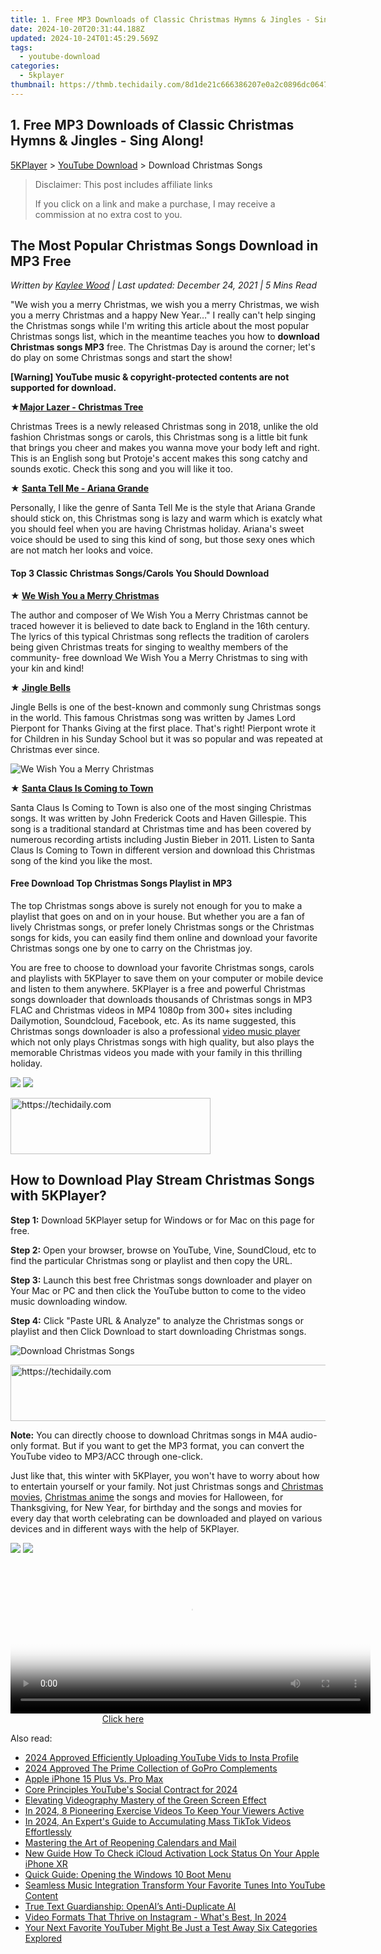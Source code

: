 ```yaml
---
title: 1. Free MP3 Downloads of Classic Christmas Hymns & Jingles - Sing Along!
date: 2024-10-20T20:31:44.188Z
updated: 2024-10-24T01:45:29.569Z
tags:
  - youtube-download
categories:
  - 5kplayer
thumbnail: https://thmb.techidaily.com/8d1de21c666386207e0a2c0896dc0647ebc82a413cfdd6aa282a235213b145ee.jpg
---
```


## 1. Free MP3 Downloads of Classic Christmas Hymns & Jingles - Sing Along!

[5KPlayer](https://tools.techidaily.com/5kplayer/products/) \> [YouTube Download](https://tools.techidaily.com/5kplayer/youtube-download/) \> Download Christmas Songs

>  Disclaimer: This post includes affiliate links
>
>  If you click on a link and make a purchase, I may receive a commission at no extra cost to you.
>

## The Most Popular Christmas Songs Download in MP3 Free

 _Written by [Kaylee Wood](https://www.quora.com/profile/Amanda-Hu-21) | Last updated: December 24, 2021 | 5 Mins Read_

"We wish you a merry Christmas, we wish you a merry Christmas, we wish you a merry Christmas and a happy New Year…" I really can't help singing the Christmas songs while I'm writing this article about the most popular Christmas songs list, which in the meantime teaches you how to **download Christmas songs MP3** free. The Christmas Day is around the corner; let's do play on some Christmas songs and start the show!

**\[Warning\] YouTube music & copyright-protected contents are not supported for download.**

**★[Major Lazer - Christmas Tree](https://youtu.be/ux3STlov7Vw)**

Christmas Trees is a newly released Christmas song in 2018, unlike the old fashion Christmas songs or carols, this Christmas song is a little bit funk that brings you cheer and makes you wanna move your body left and right. This is an English song but Protoje's accent makes this song catchy and sounds exotic. Check this song and you will like it too. 

**★ [Santa Tell Me - Ariana Grande](https://www.youtube.com/watch?v=nlR0MkrRklg)** 

Personally, I like the genre of Santa Tell Me is the style that Ariana Grande should stick on, this Christmas song is lazy and warm which is exatcly what you should feel when you are having Christmas holiday. Ariana's sweet voice should be used to sing this kind of song, but those sexy ones which are not match her looks and voice. 

#### **Top 3 Classic Christmas Songs/Carols You Should Download**

**★ [We Wish You a Merry Christmas](https://en.wikipedia.org/wiki/We%5FWish%5FYou%5Fa%5FMerry%5FChristmas)** 

The author and composer of We Wish You a Merry Christmas cannot be traced however it is believed to date back to England in the 16th century. The lyrics of this typical Christmas song reflects the tradition of carolers being given Christmas treats for singing to wealthy members of the community- free download We Wish You a Merry Christmas to sing with your kin and kind!

**★ [Jingle Bells](https://en.wikipedia.org/wiki/Jingle%5FBells)** 

Jingle Bells is one of the best-known and commonly sung Christmas songs in the world. This famous Christmas song was written by James Lord Pierpont for Thanks Giving at the first place. That's right! Pierpont wrote it for Children in his Sunday School but it was so popular and was repeated at Christmas ever since.

![We Wish You a Merry Christmas](https://www.5kplayer.com/youtube-download/img/wish-you-christmas.jpg) 

**★ [Santa Claus Is Coming to Town](https://en.wikipedia.org/wiki/Santa%5FClaus%5FIs%5FComing%5Fto%5FTown)** 

Santa Claus Is Coming to Town is also one of the most singing Christmas songs. It was written by John Frederick Coots and Haven Gillespie. This song is a traditional standard at Christmas time and has been covered by numerous recording artists including Justin Bieber in 2011\. Listen to Santa Claus Is Coming to Town in different version and download this Christmas song of the kind you like the most. 

#### **Free Download Top Christmas Songs Playlist in MP3**

 The top Christmas songs above is surely not enough for you to make a playlist that goes on and on in your house. But whether you are a fan of lively Christmas songs, or prefer lonely Christmas songs or the Christmas songs for kids, you can easily find them online and download your favorite Christmas songs one by one to carry on the Christmas joy. 

 You are free to choose to download your favorite Christmas songs, carols and playlists with 5KPlayer to save them on your computer or mobile device and listen to them anywhere. 5KPlayer is a free and powerful Christmas songs downloader that downloads thousands of Christmas songs in MP3 FLAC and Christmas videos in MP4 1080p from 300+ sites including Dailymotion, Soundcloud, Facebook, etc. As its name suggested, this Christmas songs downloader is also a professional [video music player](https://tools.techidaily.com/5kplayer/video-music-player/) which not only plays Christmas songs with high quality, but also plays the memorable Christmas videos you made with your family in this thrilling holiday. 

[![](https://www.5kplayer.com/youtube-download/../button/freedownwhitewin.png)](https://tools.techidaily.com/5kplayer/products/) [![](https://www.5kplayer.com/youtube-download/../button/freedownbackmac.png)](https://tools.techidaily.com/5kplayer/products/) 

<!-- affiliate ads begin -->
<a href="https://bluettius.sjv.io/c/5597632/2139117/17108" target="_top" id="2139117">
  <img src="//a.impactradius-go.com/display-ad/17108-2139117" border="0" alt="https://techidaily.com" width="320" height="90"/>
</a>
<img height="0" width="0" src="https://bluettius.sjv.io/i/5597632/2139117/17108" style="position:absolute;visibility:hidden;" border="0" />
<!-- affiliate ads end -->

## How to Download Play Stream Christmas Songs with 5KPlayer?

**Step 1:** Download 5KPlayer setup for Windows or for Mac on this page for free.

**Step 2:** Open your browser, browse on YouTube, Vine, SoundCloud, etc to find the particular Christmas song or playlist and then copy the URL. 

**Step 3:** Launch this best free Christmas songs downloader and player on Your Mac or PC and then click the YouTube button to come to the video music downloading window. 

**Step 4:** Click "Paste URL & Analyze" to analyze the Christmas songs or playlist and then Click Download to start downloading Christmas songs. 

![Download Christmas Songs](https://www.5kplayer.com/youtube-download/img/download-christmas-songs2.jpg) 

<!-- affiliate ads begin -->
<a href="https://appsumo.8odi.net/c/5597632/2094418/7443" target="_top" id="2094418">
  <img src="//a.impactradius-go.com/display-ad/7443-2094418" border="0" alt="https://techidaily.com" width="728" height="90"/>
</a>
<img height="0" width="0" src="https://appsumo.8odi.net/i/5597632/2094418/7443" style="position:absolute;visibility:hidden;" border="0" />
<!-- affiliate ads end -->

**Note:** You can directly choose to download Chritmas songs in M4A audio-only format. But if you want to get the MP3 format, you can convert the YouTube video to MP3/ACC through one-click.

Just like that, this winter with 5KPlayer, you won't have to worry about how to entertain yourself or your family. Not just Christmas songs and [Christmas movies](https://tools.techidaily.com/5kplayer/video-music-player/), [Christmas anime](https://tools.techidaily.com/5kplayer/youtube-download/) the songs and movies for Halloween, for Thanksgiving, for New Year, for birthday and the songs and movies for every day that worth celebrating can be downloaded and played on various devices and in different ways with the help of 5KPlayer.

[![](https://www.5kplayer.com/youtube-download/../button/freedownwhitewin.png)](https://tools.techidaily.com/5kplayer/products/) [![](https://www.5kplayer.com/youtube-download/../button/freedownbackmac.png)](https://tools.techidaily.com/5kplayer/products/)

<!-- affiliate ads begin -->
<span id="1983474">
					<video width="576" height="240" style="cursor:pointer"
           poster="//a.impactradius-go.com/display-clicktoplayimage/1983474.png"
           onclick="if(!this.playClicked){this.play();this.setAttribute('controls',true);this.playClicked=true;}">
	   <source src="//a.impactradius-go.com/display-ad/22993-1983474">
	   <img src="//a.impactradius-go.com/display-clicktoplayimage/1983474.png" style="border: none; height: 100%; width: 100%; object-fit: contain">
	</video>
	<div style="width:360px;text-align:center"><a href="javascript:window.open(decodeURIComponent('https%3A%2F%2Fhomestyler.sjv.io%2Fc%2F5597632%2F1983474%2F22993'), '_blank');void(0);">Click here</a></div>
</span>
<img height="0" width="0" src="https://imp.pxf.io/i/5597632/1983474/22993" style="position:absolute;visibility:hidden;" border="0" />
<!-- affiliate ads end -->

<ins class="adsbygoogle"
     style="display:block"
     data-ad-format="autorelaxed"
     data-ad-client="ca-pub-7571918770474297"
     data-ad-slot="1223367746"></ins>

<ins class="adsbygoogle"
     style="display:block"
     data-ad-client="ca-pub-7571918770474297"
     data-ad-slot="8358498916"
     data-ad-format="auto"
     data-full-width-responsive="true"></ins>

<span class="atpl-alsoreadstyle">Also read:</span>
<div><ul>
<li><a href="https://youtube-video-recordings.techidaily.com/2024-approved-efficiently-uploading-youtube-vids-to-insta-profile/"><u>2024 Approved Efficiently Uploading YouTube Vids to Insta Profile</u></a></li>
<li><a href="https://some-guidance.techidaily.com/2024-approved-the-prime-collection-of-gopro-complements/"><u>2024 Approved The Prime Collection of GoPro Complements</u></a></li>
<li><a href="https://buynow-info.techidaily.com/apple-iphone-15-plus-vs-pro-max/"><u>Apple iPhone 15 Plus Vs. Pro Max</u></a></li>
<li><a href="https://youtube-video-recordings.techidaily.com/core-principles-youtubes-social-contract-for-2024/"><u>Core Principles YouTube's Social Contract for 2024</u></a></li>
<li><a href="https://youtube-video-recordings.techidaily.com/elevating-videography-mastery-of-the-green-screen-effect/"><u>Elevating Videography Mastery of the Green Screen Effect</u></a></li>
<li><a href="https://youtube-video-recordings.techidaily.com/in-2024-8-pioneering-exercise-videos-to-keep-your-viewers-active/"><u>In 2024, 8 Pioneering Exercise Videos To Keep Your Viewers Active</u></a></li>
<li><a href="https://fox-access.techidaily.com/in-2024-an-experts-guide-to-accumulating-mass-tiktok-videos-effortlessly/"><u>In 2024, An Expert's Guide to Accumulating Mass TikTok Videos Effortlessly</u></a></li>
<li><a href="https://win11-tips.techidaily.com/mastering-the-art-of-reopening-calendars-and-mail/"><u>Mastering the Art of Reopening Calendars and Mail</u></a></li>
<li><a href="https://activate-lock.techidaily.com/new-guide-how-to-check-icloud-activation-lock-status-on-your-apple-iphone-xr-by-drfone-ios/"><u>New Guide How To Check iCloud Activation Lock Status On Your Apple iPhone XR</u></a></li>
<li><a href="https://technical-tips.techidaily.com/quick-guide-opening-the-windows-10-boot-menu/"><u>Quick Guide: Opening the Windows 10 Boot Menu</u></a></li>
<li><a href="https://youtube-web.techidaily.com/ess-music-integration-transform-your-favorite-tunes-into-youtube-content/"><u>Seamless Music Integration Transform Your Favorite Tunes Into YouTube Content</u></a></li>
<li><a href="https://tech-hub.techidaily.com/true-text-guardianship-openais-anti-duplicate-ai/"><u>True Text Guardianship: OpenAI’s Anti-Duplicate AI</u></a></li>
<li><a href="https://instagram-video-files.techidaily.com/video-formats-that-thrive-on-instagram-whats-best-in-2024/"><u>Video Formats That Thrive on Instagram - What's Best, In 2024</u></a></li>
<li><a href="https://youtube-video-recordings.techidaily.com/your-next-favorite-youtuber-might-be-just-a-test-away-six-categories-explored/"><u>Your Next Favorite YouTuber Might Be Just a Test Away Six Categories Explored</u></a></li>
</ul></div>

